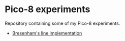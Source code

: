 # Pico-8 experiments
Repository containing some of my Pico-8 experiments.

* [Bresenham's line implementation](https://github.com/lvictorino/pico8/blob/master/bresenham.p8)
